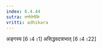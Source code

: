 ```yaml
---
index: 6.4.44
sutra: तनोतेर्यकि
vritti: adhikara
---
```


 अङ्गस्य [6।4।1]  असिद्धवदत्राभात् [6।4।22] 